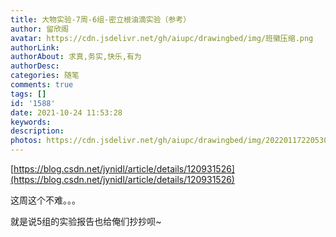 ```yaml
---
title: 大物实验-7周-6组-密立根油滴实验（参考）
author: 留欣阁
avatar: https://cdn.jsdelivr.net/gh/aiupc/drawingbed/img/班徽压缩.png
authorLink: 
authorAbout: 求真,务实,快乐,有为
authorDesc: 
categories: 随笔
comments: true
tags: []
id: '1588'
date: 2021-10-24 11:53:28
keywords:
description:
photos: https://cdn.jsdelivr.net/gh/aiupc/drawingbed/img/20220117220530.png
---
```


[](https://blog.csdn.net/jynidl/article/details/120931526)[https://blog.csdn.net/jynidl/article/details/120931526](https://blog.csdn.net/jynidl/article/details/120931526)

这周这个不难。。。

就是说5组的实验报告也给俺们抄抄呗~